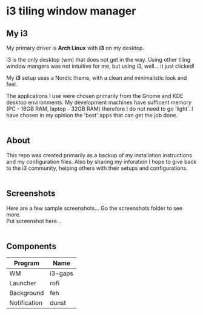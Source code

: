 # i3 tiling window manager

## My i3
My primary driver is **Arch Linux** with **i3** on my desktop.

i3 is the only desktop (wm) that does not get in the way. Using other tiling window mangers was not intuitive for me, but using i3, well... it just clicked!

My **i3** setup uses a Nordic theme, with a clean and minimalistic look and feel.

The applications I use were chosen primarily from the Gnome and KDE desktop environments. My development machines have sufficent memory (PC - 16GB RAM, laptop - 32GB RAM) therefore I do not need to go 'light'. I have chosen in my opinion the 'best' apps that can get the job done.
<br />
<br />
## About
This repo was created primarily as a backup of my installation instructions and my configuration files. Also by sharing my inforation I hope to give back to the i3 community, helping others with their setups and configurations.
<br />
<br />
## Screenshots
Here are a few sample screenshots... Go the screenshots folder to see more.
<br />
Put screenshot here...
<br />
<br />
## Components

| Program | Name |
| ------- | ---- |
| WM | i3-gaps |
| Launcher | rofi |
| Background | feh |
| Notification | dunst |


